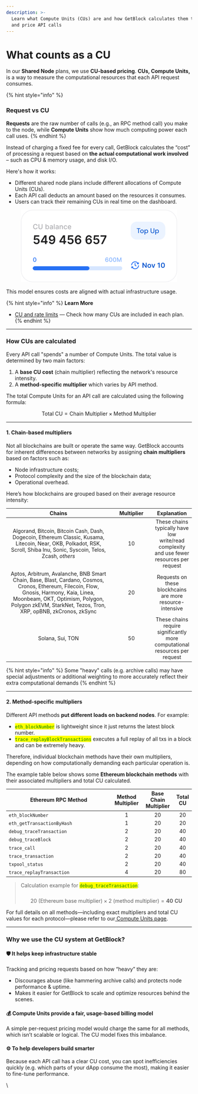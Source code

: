 ```yaml
---
description: >-
  Learn what Compute Units (CUs) are and how GetBlock calculates them to track
  and price API calls
---
```


# What counts as a CU

In our **Shared Node** plans, we use **CU-based pricing**. **CUs, Compute Units,** is a way to measure the computational resources that each API request consumes.

{% hint style="info" %}
### Request vs CU

**Requests** are the raw number of calls (e.g., an RPC method call) you make to the node, while **Compute Units** show how much computing power each call uses.&#x20;
{% endhint %}

Instead of charging a fixed fee for every call, GetBlock calculates the “cost” of processing a request based on **the actual computational work involved** – such as CPU & memory usage, and disk I/O.

Here's how it works:

* Different shared node plans include different allocations of Compute Units (CUs).&#x20;
* Each API call deducts an amount based on the resources it consumes.&#x20;
* Users can track their remaining CUs in real time on the dashboard.&#x20;

<figure><img src="../../.gitbook/assets/cu_balance.svg" alt=""><figcaption></figcaption></figure>

This model ensures costs are aligned with actual infrastructure usage.

{% hint style="info" %}
**Learn More**

* [CU and rate limits](request-and-rate-limits.md) — Check how many CUs are included in each plan.
{% endhint %}

***

### How CUs are calculated

Every API call "spends" a number of Compute Units. The total value is determined by two main factors:

1. A **base CU cost** (chain multiplier) reflecting the network's resource intensity.
2. A **method-specific multiplier** which varies by API method.

The total Compute Units for an API call are calculated using the following formula:

$$
\text{Total CU} = \text{Chain Multiplier} \times \text{Method Multiplier}
$$

***

#### 1. Chain-based multipliers

Not all blockchains are built or operate the same way. GetBlock accounts for inherent differences between networks by assigning **chain multipliers** based on factors such as:

* Node infrastructure costs;
* Protocol complexity and the size of the blockchain data;
* Operational overhead.

Here’s how blockchains are grouped based on their average resource intensity:

<table><thead><tr><th width="340.78125" align="center">Chains</th><th width="110.8125" align="center">Multiplier</th><th align="center">Explanation</th></tr></thead><tbody><tr><td align="center">Algorand, Bitcoin, Bitcoin Cash, Dash, Dogecoin, Ethereum Classic, Kusama, Litecoin, Near, OKB, Polkadot, RSK, Scroll, Shiba Inu, Sonic, Syscoin, Telos, Zcash, <em>others</em></td><td align="center">10</td><td align="center">These chains typically have low write/read complexity and use fewer resources per request</td></tr><tr><td align="center">Aptos, Arbitrum, Avalanche, BNB Smart Chain, Base, Blast, Cardano, Cosmos, Cronos, Ethereum, Filecoin, Flow, Gnosis, Harmony, Kaia, Linea, Moonbeam, OKT, Optimism, Polygon, Polygon zkEVM, StarkNet, Tezos, Tron, XRP, opBNB, zkCronos, zkSync</td><td align="center">20</td><td align="center">Requests on these blockhcains are more resource-intensive</td></tr><tr><td align="center">Solana, Sui, TON</td><td align="center">50</td><td align="center">These chains require significantly more computational resources per request</td></tr></tbody></table>

{% hint style="info" %}
Some "heavy" calls (e.g. archive calls) may have special adjustments or additional weighting to more accurately reflect their extra computational demands
{% endhint %}

***

#### 2. Method-specific multipliers

Different API methods **put different loads on backend nodes**. For example:

* <mark style="color:green;">`eth_blockNumber`</mark> is lightweight since it just returns the latest block number.
* <mark style="color:green;">`trace_replayBlockTransactions`</mark> executes a full replay of all txs in a block and can be extremely heavy.

Therefore, individual blockchain methods have their own multipliers, depending on how computationally demanding each particular operation is.

The example table below shows some **Ethereum blockchain methods** with their associated multipliers and total CU calculated.&#x20;

<table><thead><tr><th width="271.0625">Ethereum RPC Method</th><th align="center">Method Multiplier</th><th align="center">Base Chain Multiplier</th><th align="center">Total CU</th></tr></thead><tbody><tr><td><code>eth_blockNumber</code></td><td align="center">1</td><td align="center">20</td><td align="center">20</td></tr><tr><td><code>eth_getTransactionByHash</code></td><td align="center">1</td><td align="center">20</td><td align="center">20</td></tr><tr><td><code>debug_traceTransaction</code></td><td align="center">2</td><td align="center">20</td><td align="center">40</td></tr><tr><td><code>debug_traceBlock</code></td><td align="center">2</td><td align="center">20</td><td align="center">40</td></tr><tr><td><code>trace_call</code></td><td align="center">2</td><td align="center">20</td><td align="center">40</td></tr><tr><td><code>trace_transaction</code></td><td align="center">2</td><td align="center">20</td><td align="center">40</td></tr><tr><td><code>txpool_status</code></td><td align="center">2</td><td align="center">20</td><td align="center">40</td></tr><tr><td><code>trace_replayTransaction</code></td><td align="center">4</td><td align="center">20</td><td align="center">80</td></tr></tbody></table>

> Calculation example for <mark style="color:green;">`debug_traceTransaction`</mark>: \
> \
> $$20\ (\text{Ethereum base multiplier}) \times 2\ (\text{method multiplier}) = \mathbf{40\ CU}$$

For full details on all methods—including exact multipliers and total CU values for each protocol—please refer to our[ Compute Units page](https://getblock.io/pricing/compute-units/).

***

### Why we use the CU system at GetBlock?

#### 🛡️ **It helps keep infrastructure stable**

Tracking and pricing requests based on how “heavy” they are:

* Discourages abuse (like hammering archive calls) and protects node performance & uptime.
* Makes it easier for GetBlock to scale and optimize resources behind the scenes.

#### 💰 **Compute Units provide a fair, usage-based billing model**&#x20;

A simple per-request pricing model would charge the same for all methods, which isn’t scalable or logical. The CU model fixes this imbalance.

#### ⚙️ To h**elp developers build smarter**&#x20;

Because each API call has a clear CU cost, you can spot inefficiencies quickly (e.g. which parts of your dApp consume the most), making it easier to fine-tune performance.

\
